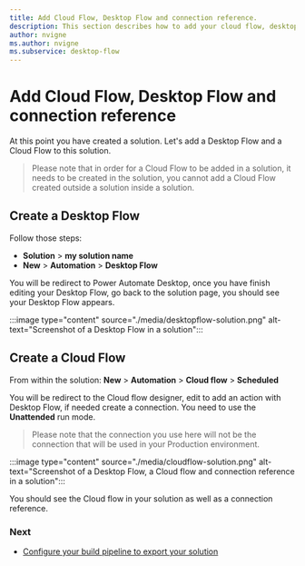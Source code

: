 ```yaml
---
title: Add Cloud Flow, Desktop Flow and connection reference.
description: This section describes how to add your cloud flow, desktop flow and connection references to your solution.
author: nvigne
ms.author: nvigne
ms.subservice: desktop-flow
---
```


# Add Cloud Flow, Desktop Flow and connection reference
At this point you have created a solution. Let's add a Desktop Flow and a Cloud Flow to this solution.

> Please note that in order for a Cloud Flow to be added in a solution, it needs to be created in the solution, you cannot add a Cloud Flow created outside a solution inside a solution.

## Create a Desktop Flow
Follow those steps:
- **Solution** > **my solution name**
- **New** > **Automation** > **Desktop Flow**

You will be redirect to Power Automate Desktop, once you have finish editing your Desktop Flow, go back to the solution page, you should see your Desktop Flow appears.

:::image type="content" source="./media/desktopflow-solution.png" alt-text="Screenshot of a Desktop Flow in a solution":::

## Create a Cloud Flow
From within the solution: **New** > **Automation** > **Cloud flow** > **Scheduled**

You will be redirect to the Cloud flow designer, edit to add an action with Desktop Flow, if needed create a connection. You need to use the **Unattended** run mode.

> Please note that the connection you use here will not be the connection that will be used in your Production environment.

:::image type="content" source="./media/cloudflow-solution.png" alt-text="Screenshot of a Desktop Flow, a Cloud flow and connection reference in a solution":::

You should see the Cloud flow in your solution as well as a connection reference.

### Next
- [Configure your build pipeline to export your solution](/power-platform/alm/devops-build-tool-tasks#build-pipeline-export-solution-from-development)
